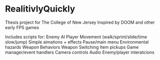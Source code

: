 # RealitivlyQuickly
Thesis project for The College of New Jersey
Inspired by DOOM and other early FPS games

Includes scripts for:
Enemy AI
Player Movement (walk/sprint/slide/time slow/jump)
Simple aimations + effects
Pause/main menu
Environmental hazards
Weapon Behaviors
Weapon Switching
Item pickups
Game manager/event handlers
Camera controls
Audio
Enemy/player interatcions
